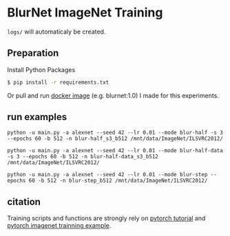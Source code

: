 # BlurNet ImageNet Training

`logs/` will automaticaly be created.


## Preparation
Install Python Packages  
```bash
$ pip install -r requirements.txt
```
Or pull and run [docker image][docker-blurnet] (e.g. blurnet:1.0) I made for this experiments.  


## run examples
`python -u main.py -a alexnet --seed 42 --lr 0.01 --mode blur-half -s 3  --epochs 60 -b 512 -n blur-half_s3_b512 /mnt/data/ImageNet/ILSVRC2012/`

`python -u main.py -a alexnet --seed 42 --lr 0.01 --mode blur-half-data -s 3 --epochs 60 -b 512 -n blur-half-data_s3_b512 /mnt/data/ImageNet/ILSVRC2012/`

`python -u main.py -a alexnet --seed 42 --lr 0.01 --mode blur-step --epochs 60 -b 512 -n blur-step_b512 /mnt/data/ImageNet/ILSVRC2012/`


## citation
Training scripts and functions are strongly rely on [pytorch tutorial][pytorch-tutorial] and [pytorch imagenet trainning example][pytorch-imagenet].



[pytorch-tutorial]:https://github.com/pytorch/tutorials/blob/master/beginner_source/blitz/cifar10_tutorial.py
[pytorch-imagenet]:https://github.com/pytorch/examples/blob/master/imagenet/main.py
[docker-blurnet]:https://hub.docker.com/r/sousquared/blurnet